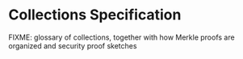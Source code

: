 # Collections Specification

FIXME: glossary of collections, together with how Merkle proofs are organized and security proof sketches